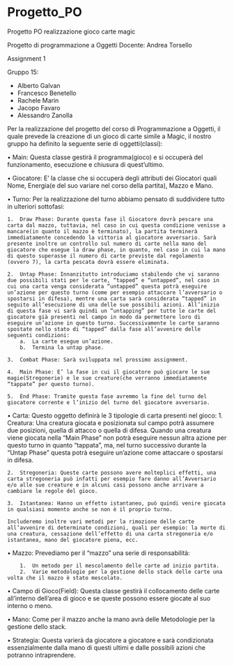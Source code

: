 # Progetto_PO
Progetto PO realizzazione gioco carte magic


Progetto di programmazione a Oggetti
Docente: Andrea Torsello

Assignment 1

Gruppo 15:
-	Alberto Galvan
-	Francesco Benetello
-	Rachele Marin
-	Jacopo Favaro
-	Alessandro Zanolla

Per la realizzazione del progetto del corso di Programmazione a Oggetti, il quale prevede la creazione di un gioco di carte simile a Magic, il nostro gruppo ha definito la seguente serie di oggetti(classi):

•	Main: Questa classe gestirà il programma(gioco) e si occuperà del funzionamento, esecuzione e chiusura di quest’ultimo.

•	Giocatore: E’ la classe che si occuperà degli attributi dei Giocatori quali Nome, Energia(e del suo variare nel corso della partita), Mazzo e Mano.

•	Turno: Per la realizzazione del turno abbiamo pensato di suddividere tutto in ulteriori sottofasi:

    1.	Draw Phase: Durante questa fase il Giocatore dovrà pescare una carta dal mazzo, tuttavia, nel caso in cui questa condizione venisse a mancare(in quanto il mazzo è terminato), la partita terminerà immediatamente concedendo la vittoria al giocatore avversario. Sarà presente inoltre un controllo sul numero di carte nella mano del giocatore che esegue la draw phase, in quanto, nel caso in cui la mano di questo superasse il numero di carte previste dal regolamento (ovvero 7), la carta pescata dovrà essere eliminata.

    2.	Untap Phase: Innanzitutto introduciamo stabilendo che vi saranno due possibili stati per le carte, “tapped” e “untapped”, nel caso in cui una carta venga considerata “untapped” questa potrà eseguire un’azione per questo turno (come per esempio attaccare l’avversario o spostarsi in difesa), mentre una carta sarà considerata “tapped” in seguito all’esecuzione di una delle sue possibili azioni. All’inizio di questa fase vi sarà quindi un “untapping” per tutte le carte del giocatore già presenti nel campo in modo da permettere loro di eseguire un’azione in questo turno. Successivamente le carte saranno spostate nello stato di “tapped” dalla fase all’avvenire delle seguenti condizioni:
        a.	La carte esegue un’azione.
        b.	Termina la untap phase.

    3.	Combat Phase: Sarà sviluppata nel prossimo assignment.

    4.	Main Phase: E’ la fase in cui il giocatore può giocare le sue magie(Stregonerie) e le sue creature(che verranno immediatamente “tappate” per questo turno).

    5.	End Phase: Tramite questa fase avremmo la fine del turno del giocatore corrente e l’inizio del turno del giocatore avversario.

•	Carta: Questo oggetto definirà le 3 tipologie di carta presenti nel gioco:
    1.	Creatura: Una creatura giocata e posizionata sul campo potrà assumere due posizioni, quella di attacco o quella di difesa. Quando una creatura viene giocata nella “Main Phase” non potrà eseguire nessun altra azione per questo turno in quanto “tappata”, ma, nel turno successivo durante la “Untap Phase” questa potrà eseguire un’azione come attaccare o spostarsi in difesa.
    
    2.	Stregoneria: Queste carte possono avere molteplici effetti, una carta stregoneria può infatti per esempio fare danno all’Avversario e/o alle sue creature e in alcuni casi possono anche arrivare a cambiare le regole del gioco.

    3.	Istantanea: Hanno un effetto istantaneo, può quindi venire giocata in qualsiasi momento anche se non è il proprio turno.

    Includeremo inoltre vari metodi per la rimozione delle carte all’avvenire di determinate condizioni, quali per esempio: la morte di una creatura, cessazione dell’effetto di una carta stregoneria e/o istantanea, mano del giocatore piena, ecc.

•	Mazzo: Prevediamo per il “mazzo” una serie di responsabilità:

        1.	Un metodo per il mescolamento delle carte ad inizio partita.
        2.	Varie metodologie per la gestione dello stack delle carte una volta che il mazzo è stato mescolato.

•	Campo di Gioco(Field): Questa classe gestirà il collocamento delle carte all’interno dell’area di gioco e se queste possono essere               giocate al suo interno o meno.

•	Mano: Come per il mazzo anche la mano avrà delle Metodologie per la gestione dello stack.

•	Strategia: Questa varierà da giocatore a giocatore e sarà condizionata essenzialmente dalla mano di questi ultimi e dalle possibili azioni che potranno intraprendere.
